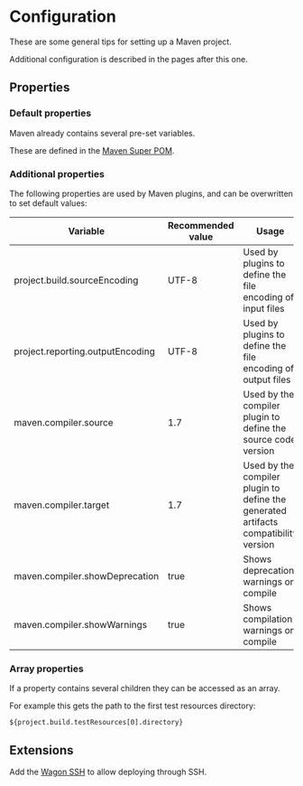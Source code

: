 # Configuration

These are some general tips for setting up a Maven project.

Additional configuration is described in the pages after this one.

## Properties

### Default properties

Maven already contains several pre-set variables.

These are defined in the [Maven Super POM][maven_super_pom].

### Additional properties

The following properties are used by Maven plugins, and can be overwritten to set default values:

|Variable|Recommended value|Usage|
|---|---|---|
|project.build.sourceEncoding|UTF-8|Used by plugins to define the file encoding of input files|
|project.reporting.outputEncoding|UTF-8|Used by plugins to define the file encoding of output files|
|maven.compiler.source|1.7|Used by the compiler plugin to define the source code version|
|maven.compiler.target|1.7|Used by the compiler plugin to define the generated artifacts compatibility version|
|maven.compiler.showDeprecation|true|Shows deprecation warnings on compile|
|maven.compiler.showWarnings|true|Shows compilation warnings on compile|

### Array properties

If a property contains several children they can be accessed as an array.

For example this gets the path to the first test resources directory:

```
${project.build.testResources[0].directory}
```

## Extensions

Add the [Wagon SSH][wagon_ssh] to allow deploying through SSH.

[wagon_ssh]: http://maven.apache.org/wagon/wagon-providers/wagon-ssh/
[maven_super_pom]: https://maven.apache.org/pom.html#The_Super_POM
